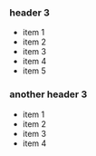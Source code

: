 ### header 3

- item 1
- item 2
- item 3
- item 4
- item 5

### another header 3

- item 1
- item 2
- item 3
- item 4
